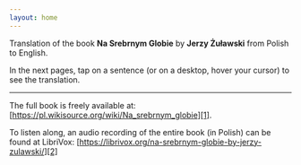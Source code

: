```yaml
---
layout: home
---
```


Translation of the book **Na Srebrnym Globie** by **Jerzy Żuławski** from Polish to English. 

In the next pages, tap on a sentence (or on a desktop, hover your cursor) to see the translation.

----

The full book is freely available at: [https://pl.wikisource.org/wiki/Na_srebrnym_globie][1].

To listen along, an audio recording of the entire book (in Polish) can be found at LibriVox: [https://librivox.org/na-srebrnym-globie-by-jerzy-zulawski/][2]


[1]: https://pl.wikisource.org/wiki/Na_srebrnym_globie
[2]: https://librivox.org/na-srebrnym-globie-by-jerzy-zulawski/